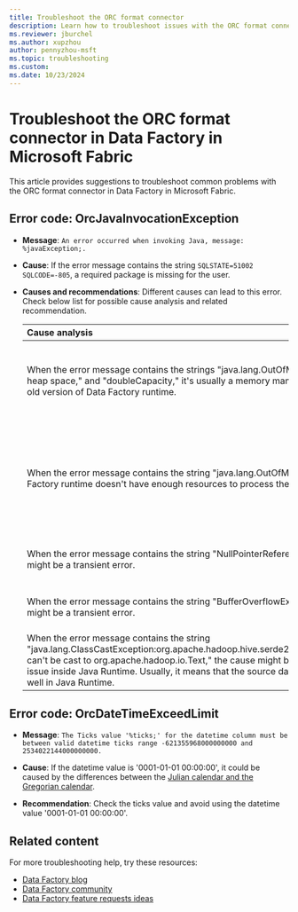 ```yaml
---
title: Troubleshoot the ORC format connector
description: Learn how to troubleshoot issues with the ORC format connector in Data Factory in Microsoft Fabric.
ms.reviewer: jburchel
ms.author: xupzhou
author: pennyzhou-msft
ms.topic: troubleshooting
ms.custom:
ms.date: 10/23/2024
---
```


# Troubleshoot the ORC format connector in Data Factory in Microsoft Fabric

This article provides suggestions to troubleshoot common problems with the ORC format connector in Data Factory in Microsoft Fabric.

## Error code: OrcJavaInvocationException

- **Message**: `An error occurred when invoking Java, message: %javaException;.`

- **Cause**: If the error message contains the string `SQLSTATE=51002 SQLCODE=-805`, a required package is missing for the user.

- **Causes and recommendations**: Different causes can lead to this error. Check below list for possible cause analysis and related recommendation.

  | Cause analysis                                               | Recommendation                                               |
  | :----------------------------------------------------------- | :----------------------------------------------------------- |
  | When the error message contains the strings "java.lang.OutOfMemory," "Java heap space," and "doubleCapacity," it's usually a memory management issue in an old version of Data Factory runtime. | If you're using Self-hosted Integration Runtime, we recommend that you upgrade to the latest version. |
  | When the error message contains the string "java.lang.OutOfMemory," the Data Factory runtime doesn't have enough resources to process the files. | Limit the concurrent runs on the Data Factory runtime. For Self-hosted IR, scale up to a powerful machine with memory equal to or larger than 8 GB. |
  |When the error message contains the string "NullPointerReference," the cause might be a transient error. | Retry the operation. If the problem persists, contact support. |
  | When the error message contains the string "BufferOverflowException," the cause might be a transient error. | Retry the operation. If the problem persists, contact support. |
  | When the error message contains the string "java.lang.ClassCastException:org.apache.hadoop.hive.serde2.io.HiveCharWritable can't be cast to org.apache.hadoop.io.Text," the cause might be a type conversion issue inside Java Runtime. Usually, it means that the source data can't be handled well in Java Runtime. | This is a data issue. Try to use a string instead of char or varchar in ORC format data. |

## Error code: OrcDateTimeExceedLimit

- **Message**: `The Ticks value '%ticks;' for the datetime column must be between valid datetime ticks range -621355968000000000 and 2534022144000000000.`

- **Cause**: If the datetime value is '0001-01-01 00:00:00', it could be caused by the differences between the [Julian calendar and the Gregorian calendar](https://en.wikipedia.org/wiki/Proleptic_Gregorian_calendar#Difference_between_Julian_and_proleptic_Gregorian_calendar_dates).

- **Recommendation**:  Check the ticks value and avoid using the datetime value '0001-01-01 00:00:00'.

## Related content

For more troubleshooting help, try these resources:

- [Data Factory blog](https://blog.fabric.microsoft.com/blog/category/data-factory)
- [Data Factory community](https://community.fabric.microsoft.com/t5/Data-Factory-preview-Community/ct-p/datafactory)
- [Data Factory feature requests ideas](https://ideas.fabric.microsoft.com/)
